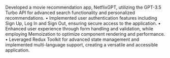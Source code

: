 Developed a movie recommendation app, NetflixGPT, utilizing the GPT-3.5 Turbo API for advanced search functionality and personalized recommendations. • Implemented user authentication features including Sign Up, Log In and Sign Out, ensuring secure access to the application. • Enhanced user experience through form handling and validation, while employing Memoization to optimize component rendering and performance. • Leveraged Redux Toolkit for advanced state management and implemented multi-language support, creating a versatile and accessible application.
